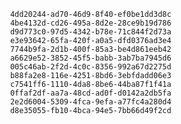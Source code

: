 
                4dd20244-ad70-46d9-8f40-ef0be1dd3d8c
                4be4132d-cd26-495a-8d2e-28ce9b19d786
                d9d773c0-97d5-4342-b78e-71c844f2d73a
                e3e93642-65fa-420f-a0a5-dfd0376ad3e4
                7744b9fa-2d1b-400f-85a3-be4d861eeb42
                a6629e52-3852-45f5-babb-3ab7ba7945d6
                005c46ab-2f2d-4c0c-8356-992a67d2275d
                b88fa2e8-116e-4251-8bd6-3ebfdadd06e3
                c7541ff6-1110-4da8-8be6-44ba87f1f41a
                0ffaf2df-aa7a-48cd-ad0f-d0142a2db5fa
                2e2d6004-5309-4fca-9efa-a77fc4a280d4
                d8e35055-fb10-4bca-94e5-7bb66d49f2cd
                